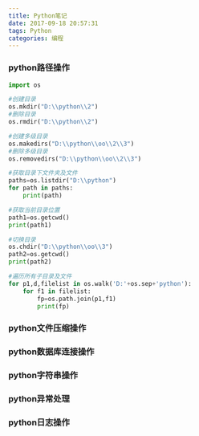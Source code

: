 ```yaml
---
title: Python笔记
date: 2017-09-18 20:57:31
tags: Python
categories: 编程
---
```


### python路径操作
```python
import os

#创建目录
os.mkdir("D:\\python\\2")
#删除目录
os.rmdir("D:\\python\\2")

#创建多级目录
os.makedirs("D:\\python\\oo\\2\\3")
#删除多级目录
os.removedirs("D:\\python\\oo\\2\\3")

#获取目录下文件夹及文件
paths=os.listdir("D:\\python")
for path in paths:
    print(path)

#获取当前目录位置
path1=os.getcwd()
print(path1)

#切换目录
os.chdir("D:\\python\\oo\\3")
path2=os.getcwd()
print(path2)

#遍历所有子目录及文件
for p1,d,filelist in os.walk('D:'+os.sep+'python'):
    for f1 in filelist:
        fp=os.path.join(p1,f1)
        print(fp)
```

### python文件压缩操作



### python数据库连接操作


### python字符串操作


### python异常处理


### python日志操作
